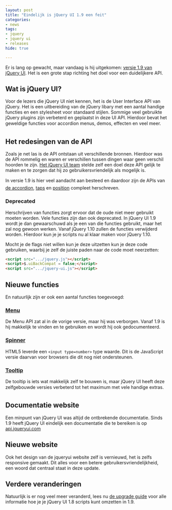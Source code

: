 ```yaml
---
layout: post
title: "Eindelijk is jQuery UI 1.9 een feit"
categories:
- news
tags:
- jquery
- jquery ui
- releases
hide: true

---
```

Er is lang op gewacht, maar vandaag is hij uitgekomen:
[versie 1.9 van jQuery UI](http://blog.jqueryui.com/2012/10/jquery-ui-1-9-0/).
Het is een grote stap richting het doel voor een duidelijkere API.

## Wat is jQuery UI?

Voor de lezers die jQuery UI niet kennen, het is de User Interface API van
jQuery. Het is een uitbereiding van de jQuery libary met een aantal handige
functies en een stylesheet voor standaard stijlen. Sommige veel gebruikte
jQuery plugins zijn verbeterd en geplaatst in deze UI API. Hierdoor bevat het
geweldige functies voor accordion menus, demos, effecten en veel meer.

## Het redesingen van de API

Zoals je net las is de API ontstaan uit verschillende bronnen. Hierdoor was de
API rommelig en waren er verschillen tussen dingen waar geen verschil hoorden
te zijn.
[Het jQuery UI team](http://blog.jqueryui.com/2011/03/api-redesigns-the-past-present-and-future/)
stelde zelf een doel deze API gelijk te maken en te zorgen dat hij zo
gebruikersvriendelijk als mogelijk is.

In versie 1.9 is hier veel aandacht aan besteed en daardoor zijn de APIs van
[de accordion](http://forum.jquery.com/topic/accordion-api-redesign),
[taps](http://forum.jquery.com/topic/tabs-api-redesign) en
[position](http://forum.jquery.com/topic/position-api-redesign) compleet
herschreven.

### Deprecated

Herschrijven van functies zorgt ervoor dat de oude niet meer gebruikt moeten
worden. Vele functies zijn dan ook deprecated. In jQuery UI 1.9 wordt je dan
gewaarschuwd als je een van die functies gebruikt, maar het zal nog gewoon
werken. Vanaf jQuery 1.10 zullen de functies verwijderd worden. Hierdoor kun je
je scripts nu al klaar maken voor jQuery 1.10.

Mocht je de flags niet willen kun je deze uitzetten kun je deze code gebruiken,
waarbij je zelf de juiste paden naar de code moet neerzetten:

```html
<script src=".../jquery.js"></script>
<script>$.uiBackCompat = false;</script>
<script src=".../jquery-ui.js"></script>
```

## Nieuwe functies

En natuurlijk zijn er ook een aantal functies toegevoegd:

### [Menu](http://jqueryui.com/menu/)

De Menu API zat al in de vorige versie, maar hij was verborgen. Vanaf 1.9 is
hij makkelijk te vinden en te gebruiken en wordt hij ook gedocumenteerd.

### [Spinner](http://jqueryui.com/spinner)

HTML5 leverde een `<input type=number>` type waarde. Dit is de JavaScript
versie daarvan voor browsers die dit nog niet ondersteunen.

### [Tooltip](http://jqueryui.com/tooltip)

De tooltip is iets wat makkelijk zelf te bouwen is, maar jQuery UI heeft deze
zelfgebouwde versies verbeterd tot het maximum met vele handige extras.

## Documentatie website

Een minpunt van jQuery UI was altijd de ontbrekende documentatie. Sinds 1.9
heeft jQuery UI eindelijk een documentatie die te bereiken is op
[api.jqueryui.com](http://api.jqueryui.com/)

## Nieuwe website

Ook het design van de jqueryui website zelf is vernieuwd, het is zelfs
responsive gemaakt. Dit alles voor een betere gebruikersvriendelijkheid, een
woord dat centraal staat in deze update.

## Verdere veranderingen

Natuurlijk is er nog veel meer veranderd, lees nu
[de upgrade guide](http://jqueryui.com/upgrade-guide/1.9/) voor alle informatie
hoe je je jQuery UI 1.8 scripts kunt omzetten in 1.9.
